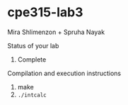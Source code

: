 # cpe315-lab3
Mira Shlimenzon + Spruha Nayak 

Status of your lab
   1. Complete

Compilation and execution instructions
   1. make
   2. `./intcalc`

